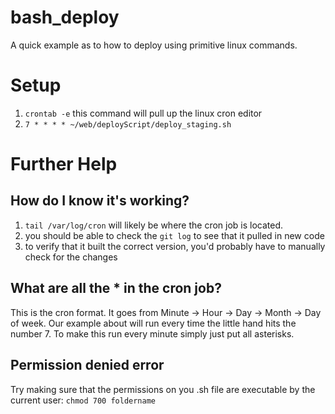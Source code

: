 # bash_deploy
A quick example as to how to deploy using primitive linux commands. 

# Setup

1. `crontab -e` this command will pull up the linux cron editor
2. ```7 * * * * ~/web/deployScript/deploy_staging.sh```

# Further Help

## How do I know it's working?
1. `tail /var/log/cron` will likely be where the cron job is located. 
2. you should be able to check the `git log` to see that it pulled in new code
3. to verify that it built the correct version, you'd probably have to manually check for the changes

## What are all the * in the cron job?
This is the cron format. It goes from Minute -> Hour -> Day -> Month -> Day of week. Our example about will run every time the little hand hits the number 7. To make this run every minute simply just put all asterisks. 

## Permission denied error
Try making sure that the permissions on you .sh file are executable by the current user: `chmod 700 foldername` 
 
